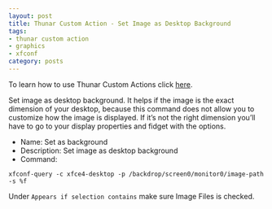 ```yaml
---
layout: post
title: Thunar Custom Action - Set Image as Desktop Background
tags:
- thunar custom action
- graphics
- xfconf
category: posts
---
```

To learn how to use Thunar Custom Actions click [here](https://birchwell.github.io/posts/thunar-custom-actions-tutorial-convert-video-to-avi/).

Set image as desktop background. It helps if the image is the exact dimension of your desktop, because this command does not allow you to customize how the image is displayed. If it’s not the right dimension you’ll have to go to your display properties and fidget with the options.

* Name: Set as background
* Description: Set image as desktop background
* Command: 

`xfconf-query -c xfce4-desktop -p /backdrop/screen0/monitor0/image-path -s %f`

Under `Appears if selection contains` make sure Image Files is checked.
